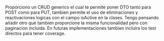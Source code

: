 Proporciono un CRUD generico el cual te permite poner DTO tanto para POST como para PUT, tambien permite el uso de eliminaciones y reactivaciones logicas con el campo isActive en la clases.
Tengo pensando añadir otro que tambien proporcione la misma funcionalidad pero con paginacion incluida.
En futuras implementaciones tambien incluira los test directos para tener coverage.
